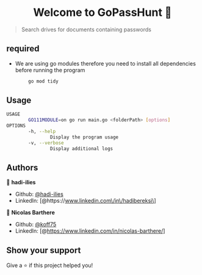 <h1 align="center">Welcome to GoPassHunt 👋</h1>
<p>
</p>

>  Search drives for documents containing passwords

## required

- We are using go modules therefore you need to install all dependencies before running the program
``` sh
        go mod tidy
```
## Usage

```sh
USAGE
        GO111MODULE=on go run main.go <folderPath> [options]
OPTIONS
        -h, --help
                Display the program usage
        -v, --verbose
                Display additional logs
```

## Authors

👤 **hadi-ilies**

* Github: [@hadi-ilies](https://github.com/hadi-ilies)
* LinkedIn: [@https:\/\/www.linkedin.com\/in\/hadibereksi\]

👤 **Nicolas Barthere**

* Github: [@koff75](https://github.com/koff75)
* LinkedIn: [@https://www.linkedin.com/in/nicolas-barthere/]

## Show your support

Give a ⭐️ if this project helped you!
